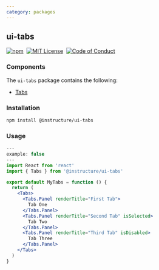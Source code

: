 ```yaml
---
category: packages
---
```


## ui-tabs

[![npm][npm]][npm-url]&nbsp;
[![MIT License][license-badge]][license]&nbsp;
[![Code of Conduct][coc-badge]][coc]

### Components

The `ui-tabs` package contains the following:

- [Tabs](#Tabs)

### Installation

```sh
npm install @instructure/ui-tabs
```

### Usage

```jsx
---
example: false
---
import React from 'react'
import { Tabs } from '@instructure/ui-tabs'

export default MyTabs = function () {
  return (
    <Tabs>
      <Tabs.Panel renderTitle="First Tab">
        Tab One
      </Tabs.Panel>
      <Tabs.Panel renderTitle="Second Tab" isSelected>
        Tab Two
      </Tabs.Panel>
      <Tabs.Panel renderTitle="Third Tab" isDisabled>
        Tab Three
      </Tabs.Panel>
    </Tabs>
  )
}
```

[npm]: https://img.shields.io/npm/v/@instructure/ui-tabs.svg
[npm-url]: https://npmjs.com/package/@instructure/ui-tabs
[license-badge]: https://img.shields.io/npm/l/instructure-ui.svg?style=flat-square
[license]: https://github.com/instructure/instructure-ui/blob/master/LICENSE
[coc-badge]: https://img.shields.io/badge/code%20of-conduct-ff69b4.svg?style=flat-square
[coc]: https://github.com/instructure/instructure-ui/blob/master/CODE_OF_CONDUCT.md
